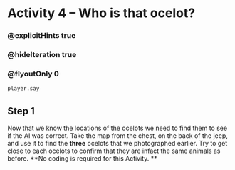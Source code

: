 # Activity 4 – Who is that ocelot?

### @explicitHints true
### @hideIteration true 
### @flyoutOnly 0

```python
player.say
```

## Step 1
Now that we know the locations of the ocelots we need to find them to see if the AI was correct. Take the map from the chest, on the back of the jeep,
and use it to find the **three** ocelots that we photographed earlier. Try to get close to each ocelots to confirm that they are infact the same animals 
as before. **No coding is required for this Activity. **
